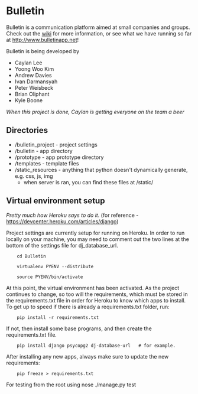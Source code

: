 Bulletin 
========

Bulletin is a communication platform aimed at small companies and groups. Check out the [wiki](https://github.com/caylan/Bulletin/wiki) for more information, or see what we have running so far at http://www.bulletinapp.net!

Bulletin is being developed by 
- Caylan Lee  
- Yoong Woo Kim  
- Andrew Davies  
- Ivan Darmansyah  
- Peter Weisbeck  
- Brian Oliphant  
- Kyle Boone  

*When this project is done, Caylan is getting everyone on the team a beer*

## Directories

* /bulletin_project - project settings
* /bulletin - app directory
* /prototype - app prototype directory
* /templates - template files
* /static_resources - anything that python doesn't dynamically generate, e.g. css, js, img
  * when server is ran, you can find these files at /static/

## Virtual environment setup
*Pretty much how Heroku says to do it.* (for reference - https://devcenter.heroku.com/articles/django)

Project settings are currently setup for running on Heroku. In order to run locally on your machine, 
you may need to comment out the two lines at the bottom of the settings file for dj_database_url.

        cd Bulletin

        virtualenv PYENV --distribute

        source PYENV/bin/activate

At this point, the virtual environment has been activated.  As the project
continues to change, so too will the requirements, which must be stored in the
requirements.txt file in order for Heroku to know which apps to install.  To get
up to speed if there is already a requirements.txt folder, run:

        pip install -r requirements.txt

If not, then install some base programs, and then create the requirements.txt
file.

        pip install django psycopg2 dj-database-url   # for example.

After installing any new apps, always make sure to update the new requirements:

        pip freeze > requirements.txt
        
For testing from the root using nose
        ./manage.py test

